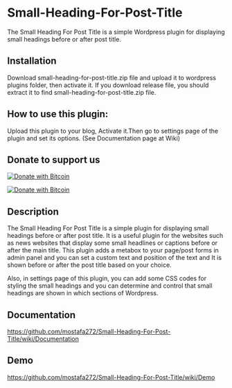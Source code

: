 # Small-Heading-For-Post-Title
The Small Heading For Post Title is a simple Wordpress plugin for displaying small headings before or after post title.        

## Installation                            
Download small-heading-for-post-title.zip file and upload it to wordpress plugins folder, then activate it. If you download release file,
you should extract it to find small-heading-for-post-title.zip file.                          

## How to use this plugin:                    
Upload this plugin to your blog, Activate it.Then go to settings page of the plugin and set its options. (See Documentation page at Wiki)


## Donate to support us                                     
                                                                   
[![Donate with Bitcoin](https://en.cryptobadges.io/badge/small/16f1DStB3YG3R4BMTa1zGYRxN9i7FAqtUX)](https://en.cryptobadges.io/donate/16f1DStB3YG3R4BMTa1zGYRxN9i7FAqtUX)
                                                   
[![Donate with Bitcoin](https://en.cryptobadges.io/badge/big/16f1DStB3YG3R4BMTa1zGYRxN9i7FAqtUX)](https://en.cryptobadges.io/donate/16f1DStB3YG3R4BMTa1zGYRxN9i7FAqtUX)  
                                   
                                   
## Description                                                   
                
The Small Heading For Post Title is a simple plugin for displaying small headings before or after post title. It is a useful plugin
for the websites such as news websites that display some small headlines or captions before or after the main title. This plugin adds
a metabox to your page/post forms in admin panel and you can set a custom text and position of the text and It is shown before or after
the post title based on your choice.                           

Also, in settings page of this plugin, you can add some CSS codes for styling the small headings and you can determine and control that
small headings are shown in which sections of Wordpress.                 

## Documentation             

https://github.com/mostafa272/Small-Heading-For-Post-Title/wiki/Documentation
                                  
                                  
## Demo                       
                
https://github.com/mostafa272/Small-Heading-For-Post-Title/wiki/Demo                             
